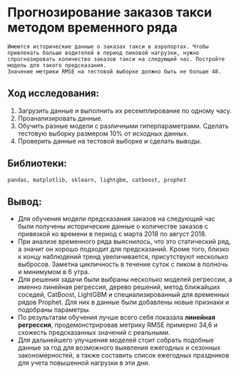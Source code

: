 # Прогнозирование заказов такси методом временного ряда
    Имеются исторические данные о заказах такси в аэропортах. Чтобы привлекать больше водителей в период пиковой нагрузки, нужно спрогнозировать количество заказов такси на следующий час. Постройте модель для такого предсказания.
    Значение метрики RMSE на тестовой выборке должно быть не больше 48.
## Ход исследования:

1. Загрузить данные и выполнить их ресемплирование по одному часу.
2. Проанализировать данные.
3. Обучить разные модели с различными гиперпараметрами. Сделать тестовую выборку размером 10% от исходных данных.
4. Проверить данные на тестовой выборке и сделать выводы.


## Библиотеки: 
    pandas, matplotlib, sklearn, lightgbm, catboost, prophet
## Вывод:
* Для обучения модели предсказания заказов на следующий час были получены исторические данные о количестве заказов с привязкой ко времени в период с марта 2018 по август 2018. 
* При анализе временного ряда выяснилось, что это статический ряд, а значит он хорошо подходит для предсказаний. Кроме того, близко к концу наблюдений тренд увеличивается, присутствуют несколько выбросов. Заметна цикличность в течение суток с пиком в полночь и минимумом в 6 утра.
* Для решения задачи были выбраны несколько моделей регрессии, а именно линейная регрессия, дерево решений, метод ближайших соседей, CatBoost, LightGBM и специализированный для временных рядов Prophet. Для них в данные были добавлены новые признаки и подобраны параметры.
* По результатам обучения лучше всего себя показала **линейная регрессия**, продемонстрировав метрику RMSE примерно 34,6 и схожесть предсказанных значений с реальными.
* Для дальнейшего улучшения моделей стоит собрать подобные данные за год для возможного выявления ежегодных и сезонных закономерностей, а также составить список ежегодных праздников для учета повышенной нагрузки в эти дни.
   